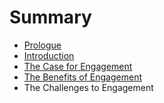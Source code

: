 # Summary

* [Prologue](prologue.md)
* [Introduction](introduction.md)
* [The Case for Engagement](the_case_for_engagement.md)
* [The Benefits of Engagement](the_benefits_of_engagement.md)
* The Challenges to Engagement

